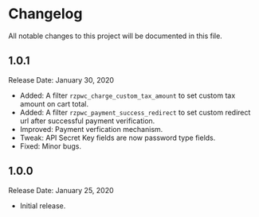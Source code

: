 # Changelog
All notable changes to this project will be documented in this file.

## 1.0.1
Release Date: January 30, 2020

* Added: A filter `rzpwc_charge_custom_tax_amount` to set custom tax amount on cart total.
* Added: A filter `rzpwc_payment_success_redirect` to set custom redirect url after successful payment verification.
* Improved: Payment verfication mechanism.
* Tweak: API Secret Key fields are now password type fields.
* Fixed: Minor bugs.

## 1.0.0
Release Date: January 25, 2020

* Initial release.
